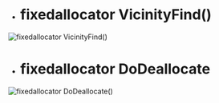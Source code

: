 - # fixedallocator VicinityFind()

![fixedallocator VicinityFind()](https://github.com/havenow/my-C-plus-plus/blob/master/C%2B%2B%E5%86%85%E5%AD%98%E7%AE%A1%E7%90%86/images/fixedallocator%20VicinityFind.png)  

- # fixedallocator DoDeallocate

![fixedallocator DoDeallocate()](https://github.com/havenow/my-C-plus-plus/blob/master/C%2B%2B%E5%86%85%E5%AD%98%E7%AE%A1%E7%90%86/images/fixedallocator%20DoDeallocate.png)  

